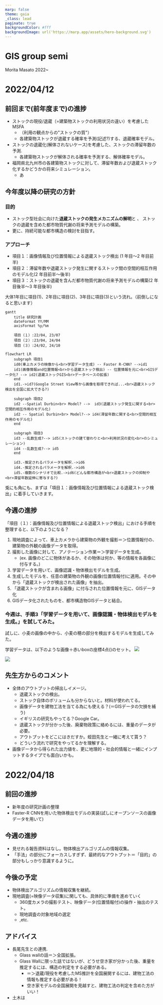 ```yaml
---
marp: false
theme: gaia
_class: lead
paginate: true
backgroundColor: #fff
backgroundImage: url('https://marp.app/assets/hero-background.svg')
---
```


<!--
headingDivider: 1
-->
<!-- ![bg left:40% 80%](https://marp.app/assets/marp.svg) -->

# GIS group semi

Morita Masato
2022~

# 2022/04/12

## 前回まで(前年度まで)の進捗

- ストックの現役/退蔵（=建築物ストックの利用状況の違い）を考慮したMSFA
  - （利用の観点からの"ストックの質"）
  - 各建築物ストックが退蔵する確率を予測(記述?)する、退蔵確率モデル。
- ストックの退蔵化(解体されないケース)を考慮した、ストックの滞留年数の予測.
  - 各建築物ストックが解体される確率を予測する、解体確率モデル。
- 福岡県北九州市の各建築物ストックに対して、滞留年数および退蔵ストック化するかどうかの将来シミュレーション。
  - あ

## 今年度以降の研究の方針

### 目的

- ストック型社会に向けた**退蔵ストックの発生メカニズムの解明**と 、 ストックの退蔵を含めた都市物質代謝の将来予測モデルの構築。
- 更に、持続可能な都市構造の検討を目指す。

### アプローチ

- 項目１：画像情報及び位置情報による退蔵ストック検出 (1 年目～2 年目前半)
- 項目２：滞留年数や退蔵ストック発生に関するストック間の空間的相互作用のモデル化(2 年目前半～後半)
- 項目３：ストックの退蔵を含んだ都市物質代謝の将来予測モデルの構築(2 年目後半～3 年目後半)

大体1年目に項目(1)、2年目に項目(2)、3年目に項目(3)という流れ。（前倒しになると思います）

```mermaid
gantt
    title 研究計画
    dateFormat YY/MM
    axisFormat %y/%m

    項目（１）:22/04, 23/07
    項目（２）:23/04, 24/04
    項目（３）:24/02, 24/10
```

<!-- ```mermaid
gantt
    title 研究計画
    dateFormat YY/MM
    axisFormat %y/%m

    section 項目（１）
    環境構築・アルゴリズム理解    :a1 ,22/04,50d
    現地調査    :a2 ,22/05 ,10d
    アノテーション作業:a3 ,after a2 ,10d
``` -->

```mermaid
flowchart LR
    subgraph 項目1
    id0(車上カメラの映像から<br>学習データ生成) -- Faster R-CNN? -->id1
    id1(画像情報and位置情報<br>から退蔵ストック検出) -- 位置情報を元に<br>GISデータ化? --> id2(退蔵ストックGIS<br>データベースの拡張)
    end
    id1.->id7(Google Street View等から画像を取得できれば...<br>退蔵ストック検出を全国に拡大できる?)

    subgraph 項目2
    id2 --Spatial Durbin<br> Model? -->  id3(退蔵ストック発生に関する<br>空間的相互作用のモデル化)
    id2 -- Spatial Durbin<br> Model?--> id4(滞留年数に関する<br>空間的相互作用のモデル化)
    end

    subgraph 項目3
    id3 --乱数生成?--> id5(ストックの建て替わりと<br>利用状況の変化<br>のシミュレーション)
    id4 --乱数生成?--> id5
    end

    id3.-推定されるパラメータを解釈.->id6
    id4.-推定されるパラメータを解釈.->id6
    id5.-複数のシナリオで比較.->id6(どんな都市構造が<br>退蔵ストックの抑制や<br>滞留年数延伸に寄与する?)
```

兎にも角にも、まずは「項目１：画像情報及び位置情報による退蔵ストック検出」に着手していきます。

## 今週の進捗

「項目（１）：画像情報及び位置情報による退蔵ストック検出」における手順を整理すると、以下のようになる？

1. 現地調査によって、車上カメラから建築物の外観を撮影＝＞位置情報付の、建築物の外観の画像データを取得。
2. 撮影した画像に対して、アノテーション作業＝＞学習データを生成。
   - (ex. 画像のどこに物体があるか、その物体は何か、等の情報を各画像に付与する。)
3. 学習データを用いて、画像認識・物体検出モデルを生成。
4. 生成したモデルを、任意の建築物の外観の画像(位置情報付)に適用。その中から「退蔵ストックが検出された画像」を抽出。
5. 「退蔵ストックが含まれる画像」に付与された位置情報を元に、GISデータ化
6. GISデータ化されたものを、都市構造物GISデータと結合。

### 今週は、手順3「学習データを用いて、画像認識・物体検出モデルを生成。」を試してみた。

試しに、小麦の画像の中から、小麦の穂の部分を検出するモデルを生成してみた。

学習データは、以下のような画像＋赤いboxの座標4点()のセット。
![](<../images/image_and_bboxes_0%20(1).jpg>)

![](<../images/image_bboxes_onlyactual_0 (1).jpg>)

## 先生方からのコメント

- 全体のアウトプットの掃出しイメージ。
  - 退蔵ストックの検出。
  - ストック自体のボリュームも分からないと。材料が使われてる。
  - 画像データを建物工法を当てる為にも使える？(＝GISデータの欠損を補う)
  - イギリスの研究もやってる？Google Car。
  - 退蔵ストックが分かった後、廃棄物政策に絡めるには、重量のデータが必要。
  - アウトプットをどこにはきだすか。蛭田先生と一緒に考えて貰う？
  - どういう流れで研究をやってるかを理解する。
- 画像データから得られた出力値を、更に地理的・社会的情報と一緒にインプットするタイプでも面白いかも。

# 2022/04/18

## 前回の進捗

- 新年度の研究計画の整理
- Faster-R CNNを用いた物体検出モデルの実装(試しにオープンソースの画像データを用いて)

## 今週の進捗

- 見せれる報告資料はなし。物体検出アルゴリズムの情報収集。
- 「手法」の部分にフォーカスしすぎず、最終的なアウトプット＝「目的」の部分もしっかり意識するように。

## 今後の予定

- 物体検出アルゴリズムの情報収集を継続。
- 現地調査(=映像データ収集)に関しても、具体的に準備を進めていく
  - 360度カメラの撮影テスト、映像データ(位置情報付)の操作・抽出のテスト。
  - 現地調査の対象地域の選定
  - ,etc.

## アドバイス
- 長尾先生との連携.
  - Glass wallの話＝＞全国拡張。
  - Glass Wallに限った話ではないが、どうせ空き家が分かった後、重量を推定するには、構造の判定をする必要がある。
    - ＝＞退蔵/現役を考慮したMS推計を全国展開するには、建物工法の情報も推定する必要がある！
    - 空き家モデルの全国展開を見越すと、建物工法の判定を含めた方がいい！
- 土木は

